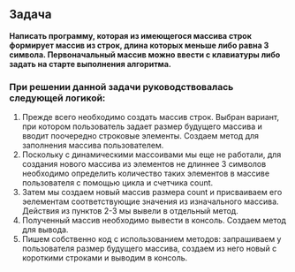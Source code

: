 ## Задача
**Написать программу, которая из имеющегося массива строк формирует массив из строк, длина которых меньше либо равна 3 символа.
Первоначальный массив можно ввести с клавиатуры либо задать на старте выполнения алгоритма.**

### При решении данной задачи руководствовалась следующей логикой:
1. Прежде всего необходимо создать массив строк. Выбран вариант, при котором пользователь задает размер будущего массива и вводит поочередно строковые элементы. 
   Создаем метод для заполнения массива пользователем.
2. Поскольку с динамическими массоивами мы еще не работали, для создания нового массива из элементов не длиннее 3 символов необходимо определить количество таких 
   элементов в массиве пользователя с помощью цикла и счетчика count. 
3. Затем мы создаем новый массив  размера count и присваиваем его эелементам соответствующие значения из изначального массива. 
   Действия из пунктов 2-3 мы вывели в отдельный метод.
4. Полученный массив необходимо вывести в консоль. Создаем метод для вывода.
5. Пишем собственно код с использованием методов: запрашиваем у пользователя размер будущего массива, создаем из него новый с короткими строками и выводим в консоль.
